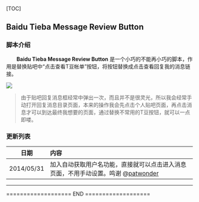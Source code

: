 [TOC]

## Baidu Tieba Message Review Button

### 脚本介绍
　　**Baidu Tieba Message Review Button** 是一个小巧的不能再小巧的脚本，作用是替换贴吧中“点击查看T豆帐单”按钮，将按钮替换成点击查看回复我的消息链接。

![](https://raw.githubusercontent.com/duola/gm_script/master/TiebaMessageReviewButton/description.png)

> 由于贴吧回复消息框经常中弹出一次，而且并不是很灵光，所以我会经常手动打开回复消息目录页面，本来的操作我会先点击个人贴吧页面，再点击消息才可以到达最终我想要的页面，通过替换不常用的T豆按钮，就可以一点即喽。

### 更新列表

日期|内容 
----------|:--------
2014/05/31|加入自动获取用户名功能，直接就可以点击进入消息页面，不用手动设置。鸣谢 @[patwonder](http://tieba.baidu.com/home/main?un=patwonder&fr=pb)

_ _ _

=================== END ===================